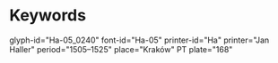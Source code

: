 # Keywords
glyph-id="Ha-05_0240"
font-id="Ha-05"
printer-id="Ha"
printer="Jan Haller"
period="1505–1525"
place="Kraków"
PT plate="168"
